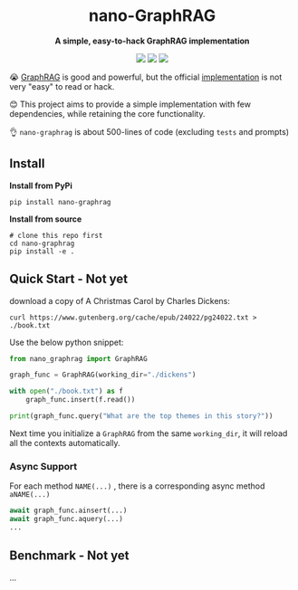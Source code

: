 <div align="center">
  <h1>nano-GraphRAG</h1>
  <p><strong>A simple, easy-to-hack GraphRAG implementation</strong></p>
  <p>
    <img src="https://img.shields.io/badge/in-developing-red">
    <img src="https://img.shields.io/badge/python->=3.9-blue">
    <a href="https://pypi.org/project/nano-graphrag/">
      <img src="https://img.shields.io/pypi/v/nano-graphrag.svg">
    </a>
  </p>
</div>




😭 [GraphRAG](https://arxiv.org/pdf/2404.16130) is good and powerful, but the official [implementation](https://github.com/microsoft/graphrag/tree/main) is not very "easy" to read or hack.

😊 This project aims to provide a simple implementation with few dependencies, while retaining the core functionality.

👌 `nano-graphrag` is about 500-lines of code (excluding `tests` and prompts)



## Install

**Install from PyPi**

```shell
pip install nano-graphrag
```

**Install from source**

```shell
# clone this repo first
cd nano-graphrag
pip install -e .
```



## Quick Start - Not yet

download a copy of A Christmas Carol by Charles Dickens:

```shell
curl https://www.gutenberg.org/cache/epub/24022/pg24022.txt > ./book.txt
```

Use the below python snippet:

```python
from nano_graphrag import GraphRAG

graph_func = GraphRAG(working_dir="./dickens")

with open("./book.txt") as f
    graph_func.insert(f.read())

print(graph_func.query("What are the top themes in this story?"))
```

Next time you initialize a `GraphRAG` from the same `working_dir`, it will reload all the contexts automatically.

### Async Support

For each method `NAME(...)` , there is a corresponding async method `aNAME(...)`

```python
await graph_func.ainsert(...)
await graph_func.aquery(...)
...
```



## Benchmark - Not yet

...